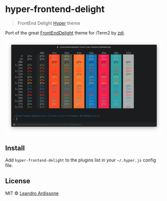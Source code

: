# hyper-frontend-delight

> FrontEnd Delight [Hyper](https://hyper.is) theme

Port of the great [FrontEndDelight](https://github.com/zdj/themes/blob/master/iterm2/FrontEndDelight.itermcolors) theme for iTerm2 by [zdj](https://github.com/zdj/).

![](screenshot.png)

## Install

Add `hyper-frontend-delight` to the plugins list in your `~/.hyper.js` config file.

## License

MIT © [Leandro Ardissone](https://leandro.ardissone.com)
